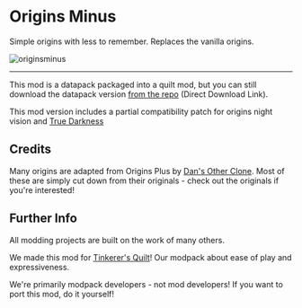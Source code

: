 # Origins Minus

Simple origins with less to remember. Replaces the vanilla origins.

![originsminus](https://user-images.githubusercontent.com/55819817/192087501-c157859b-1307-4de4-a88d-f2c61391edf9.png)

---

This mod is a datapack packaged into a quilt mod, but you can still download the datapack version [from the repo](https://download-directory.github.io/?url=https://github.com/sisby-folk/origins-minus/tree/main/src/main/resources) (Direct Download Link).

This mod version includes a partial compatibility patch for origins night vision and [True Darkness](https://modrinth.com/mod/true-darkness)


## Credits

Many origins are adapted from Origins Plus by [Dan's Other Clone](https://www.youtube.com/c/DansOtherClone/videos).
Most of these are simply cut down from their originals - check out the originals if you're interested!

## Further Info

All modding projects are built on the work of many others.

We made this mod for [Tinkerer's Quilt](https://modrinth.com/modpack/tinkerers-quilt)! Our modpack about ease of play and expressiveness.

We're primarily modpack developers - not mod developers! If you want to port this mod, do it yourself!
